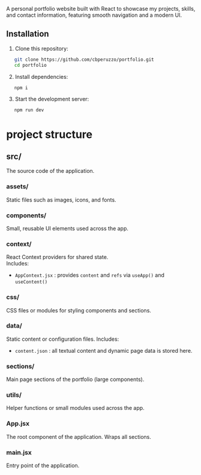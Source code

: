 A personal portfolio website built with React to showcase my projects, skills, and contact information, featuring smooth navigation and a modern UI.

## Installation

1. Clone this repository:
```bash
   git clone https://github.com/cbperuzzo/portfolio.git
   cd portfolio
```
2. Install dependencies:
```bash
   npm i
```
3. Start the development server:
```bash
   npm run dev
```

# project structure

## src/
The source code of the application.

### assets/
Static files such as images, icons, and fonts.

### components/
Small, reusable UI elements used across the app.  

### context/
React Context providers for shared state.  
Includes:  
- `AppContext.jsx` : provides `content` and `refs` via `useApp()` and `useContent()`

### css/
CSS files or modules for styling components and sections.  

### data/
Static content or configuration files.
Includes:
- `content.json` : all textual content and dynamic page data is stored here.

### sections/
Main page sections of the portfolio (large components).  

### utils/
Helper functions or small modules used across the app.  

### App.jsx
The root component of the application. Wraps all sections.

### main.jsx
Entry point of the application.
